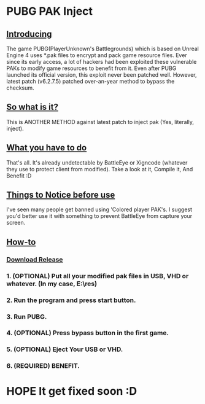 # PUBG PAK Inject
## [Introducing]()
 The game PUBG(PlayerUnknown's Battlegrounds) which is based on Unreal Engine 4 uses *.pak files to encrypt and pack game resource files.
 Ever since its early access, a lot of hackers had been exploited these vulnerable PAKs to modify game resources to benefit from it.
 Even after PUBG launched its official version, this exploit never been patched well.
 However, latest patch (v6.2.7.5) patched over-an-year method to bypass the checksum.

## [So what is it?]()
 This is ANOTHER METHOD against latest patch to inject pak (Yes, literally, inject).

## [What you have to do]()
 That's all. It's already undetectable by BattleEye or Xigncode (whatever they use to protect client from modified).
 Take a look at it, Compile it, And Benefit :D

## [Things to Notice before use]()
 I've seen many people get banned using 'Colored player PAK's. I suggest you'd better use it with something to prevent BattleEye from capture your screen.
## [How-to]()
### [Download Release](https://github.com/goraegori/PUBG-PAK/tree/master/PInject/PInject/bin/Release.zip)
### 1. (OPTIONAL) Put all your modified pak files in USB, VHD or whatever. (In my case, E:\res)
### 2. Run the program and press start button.
### 3. Run PUBG.
### 4. (OPTIONAL) Press bypass button in the first game.
### 5. (OPTIONAL) Eject Your USB or VHD.
### 6. (REQUIRED) BENEFIT.

# HOPE It get fixed soon :D